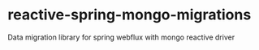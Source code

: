# reactive-spring-mongo-migrations
Data migration library for spring webflux with mongo reactive driver
